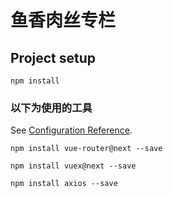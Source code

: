 # 鱼香肉丝专栏

## Project setup
```
npm install
```

### 以下为使用的工具
See [Configuration Reference](https://cli.vuejs.org/config/).

```
npm install vue-router@next --save
```

```
npm install vuex@next --save
```

```
npm install axios --save
```
